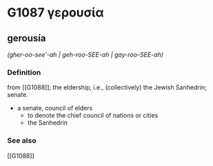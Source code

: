 # G1087 γερουσία

## gerousía

_(gher-oo-see'-ah | geh-roo-SEE-ah | gay-roo-SEE-ah)_

### Definition

from [[G1088]]; the eldership, i.e., (collectively) the Jewish Sanhedrin; senate.

- a senate, council of elders
  - to denote the chief council of nations or cities
  - the Sanhedrin

### See also

[[G1088]]

